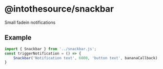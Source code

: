 # @intothesource/snackbar

Small fadein notifications

## Example

```javascript
import { Snackbar } from '../snackbar.js';
const triggerNotification = () => {
    Snackbar('Notification text', 6000, 'button text', bananaCallback);
}
```
